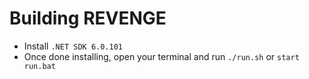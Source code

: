 # Building REVENGE

- Install ``.NET SDK 6.0.101``
- Once done installing, open your terminal and run ``./run.sh`` or ``start run.bat``
